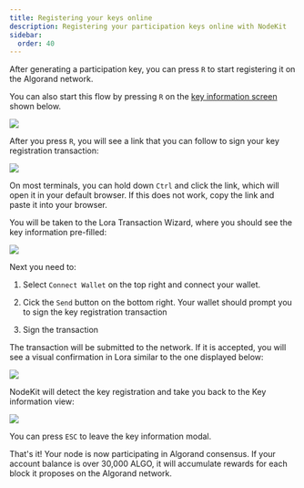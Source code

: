 ```yaml
---
title: Registering your keys online
description: Registering your participation keys online with NodeKit
sidebar:
  order: 40
---
```


After generating a participation key, you can press `R` to start registering it on the Algorand network.

You can also start this flow by pressing `R` on the [key information screen](/guides/navigating-accounts-and-keys/) shown below.

![](/assets/nodekit-key-info.png)

After you press `R`, you will see a link that you can follow to sign your key registration transaction:

![](/assets/nodekit-keyreg-online.png)

On most terminals, you can hold down `Ctrl` and click the link, which will open it in your default browser. If this does not work, copy the link and paste it into your browser.

You will be taken to the Lora Transaction Wizard, where you should see the key information pre-filled:

![](/assets/lora-keyreg.png)

Next you need to:

1. Select `Connect Wallet` on the top right and connect your wallet.

2. Cick the `Send` button on the bottom right. Your wallet should prompt you to sign the key registration transaction

3. Sign the transaction

The transaction will be submitted to the network. If it is accepted, you will see a visual confirmation in Lora similar to the one displayed below:

![](/assets/lora-txn-ok.png)

NodeKit will detect the key registration and take you back to the Key information view:

![](/assets/nodekit-keyreg-success.png)

You can press `ESC` to leave the key information modal.

That's it! Your node is now participating in Algorand consensus. If your account balance is over 30,000 ALGO, it will accumulate rewards for each block it proposes on the Algorand network.
